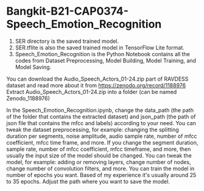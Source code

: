 # Bangkit-B21-CAP0374-Speech_Emotion_Recognition

1. SER directory is the saved trained model.
2. SER.tflite is also the saved trained model in TensorFlow Lite format.
3. Speech_Emotion_Recognition is the Python Notebook contains all the codes from Dataset Preprocessing, Model Building, Model Training, and Model Saving.

You can download the Audio_Speech_Actors_01-24.zip part of RAVDESS dataset and read more about it from https://zenodo.org/record/1188976
Extract Audio_Speech_Actors_01-24.zip into a folder (can be named Zenodo_1188976)

In the Speech_Emotion_Recognition.ipynb, change the data_path (the path of the folder that contains the extracted dataset) and json_path (the path of json file that contains the mfcc and labels) according to your need.
You can tweak the dataset preprocessing, for example: changing the splitting duration per segments, noise amplitude, audio sample rate, number of mfcc coefficient, mfcc time frame, and more.
If you change the segment duration, sample rate, number of mfcc coefficient, mfcc timeframe, and more, then usually the input size of the model should be changed.
You can tweak the model, for example: adding or removing layers, change number of nodes, change number of convolution filters, and more.
You can train the model in number of epochs you want. Based of my experience it's usually around 25 to 35 epochs.
Adjust the path where you want to save the model.
